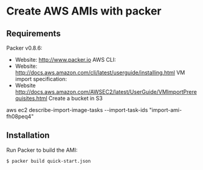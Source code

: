 Create AWS AMIs with packer
=============


Requirements
-----------
Packer v0.8.6:
* Website: http://www.packer.io
AWS CLI:
* Website: http://docs.aws.amazon.com/cli/latest/userguide/installing.html
VM import specification:
* Website http://docs.aws.amazon.com/AWSEC2/latest/UserGuide/VMImportPrerequisites.html
Create a bucket in S3

aws ec2 describe-import-image-tasks --import-task-ids "import-ami-fh08peq4"

Installation
-----------

Run Packer to build the AMI:
```
$ packer build quick-start.json
```